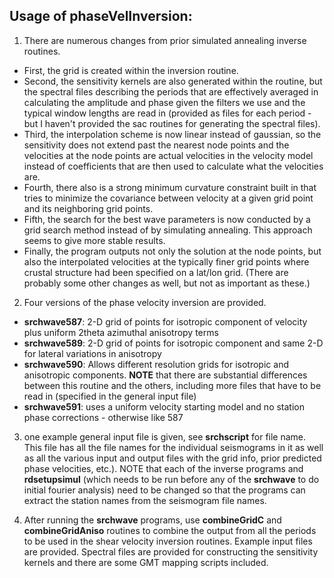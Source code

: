 Usage of phaseVelInversion:
---------------------------
1. There are numerous changes from prior simulated annealing inverse routines.  
  * First, the grid is created within the inversion routine.  
  * Second, the sensitivity kernels are also generated within the routine, but 
  the spectral files describing the periods that are effectively averaged in 
  calculating the amplitude and phase given the filters we use and the typical 
  window lengths are read in (provided as files for each period - but I haven't 
  provided the sac routines for generating the spectral files).   
  * Third, the interpolation scheme is now linear instead of gaussian, so the 
  sensitivity does not extend past the nearest node points and the velocities 
  at the node points are actual velocities in the velocity model instead of 
  coefficients that are then used to calculate what the velocities are.  
  * Fourth, there also is a strong minimum curvature constraint built in that 
  tries to minimize the covariance between velocity at a given grid point and 
  its neighboring grid points. 
  * Fifth, the search for the best wave parameters is now conducted by a grid 
  search method instead of by simulating annealing.  This approach seems to 
  give more stable results.  
  * Finally, the program outputs not only the solution at the node points, but 
  also the interpolated velocities at the typically finer grid points where 
  crustal structure had been specified on a lat/lon grid.  (There are probably 
  some other changes as well, but not as important as these.)

2. Four versions of the phase velocity inversion are provided.
  * __srchwave587__:  2-D grid of points for isotropic component of velocity plus 
  uniform 2theta azimuthal anisotropy terms
  * __srchwave589__:  2-D grid of points for isotropic component and same 2-D for 
  lateral variations in anisotropy
  * __srchwave590__:  Allows different resolution grids for isotropic and anisotropic 
  components.  __NOTE__ that there are substantial differences between this routine and 
  the others, including more files that have to be read in (specified in the general 
  input file)
  * __srchwave591__:  uses a uniform velocity starting model and no station phase 
  corrections - otherwise like 587

3. one example general input file is given, see **srchscript** for file name.  This 
file has all the file names for the individual seismograms in it as well as all the 
various input and output files with the grid info, prior predicted phase velocities, 
etc.).  NOTE that each of the inverse programs and **rdsetupsimul** (which needs to 
be run before any of the **srchwave** to do initial fourier analysis) need to be 
changed so that the programs can extract the station names from the seismogram file 
names.

4. After running the **srchwave** programs, use **combineGridC** and **combineGridAniso** 
routines to combine the output from all the periods to be used in the shear velocity 
inversion routines.  Example input files are provided.  Spectral files are provided for 
constructing the sensitivity kernels and there are some GMT mapping scripts included.
